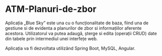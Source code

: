 # ATM-Planuri-de-zbor

Aplicația „Blue Sky” este una cu o funcționalitate de baza, fiind una de gestiune si de evidenta a planurilor de zbor si informațiilor aferente acestora. Utilizatorul va putea adaugă, șterge si edita (operații CRUD) date din tabele prin intermediul unei interfețe web. 

Aplicația va fi dezvoltata utilizând Spring Boot, MySQL, Angular.
